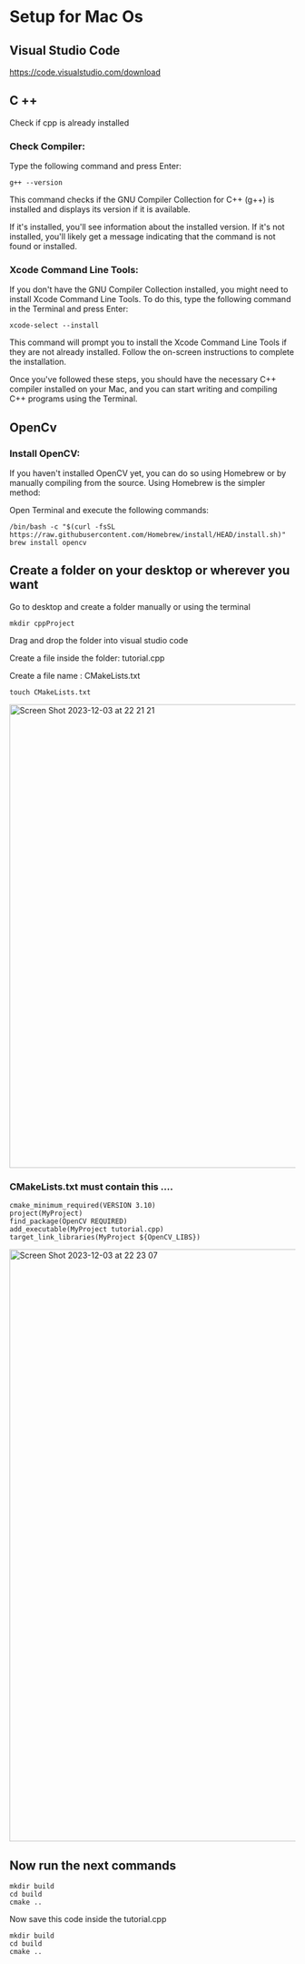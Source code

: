 # Setup for Mac Os

## Visual Studio Code
https://code.visualstudio.com/download

## C ++
Check if cpp is already installed

### Check Compiler: 
Type the following command and press Enter:
```
g++ --version
```
This command checks if the GNU Compiler Collection for C++ (g++) is installed and displays its version if it is available. 

If it's installed, you'll see information about the installed version. If it's not installed, you'll likely get a message indicating that the command is not found or installed.

### Xcode Command Line Tools:
If you don't have the GNU Compiler Collection installed, you might need to install Xcode Command Line Tools. To do this, type the following command in the Terminal and press Enter:
```
xcode-select --install
```
This command will prompt you to install the Xcode Command Line Tools if they are not already installed. Follow the on-screen instructions to complete the installation.

Once you've followed these steps, you should have the necessary C++ compiler installed on your Mac, and you can start writing and compiling C++ programs using the Terminal.

## OpenCv
### Install OpenCV: 
If you haven't installed OpenCV yet, you can do so using Homebrew or by manually compiling from the source. Using Homebrew is the simpler method:

Open Terminal and execute the following commands:
```
/bin/bash -c "$(curl -fsSL https://raw.githubusercontent.com/Homebrew/install/HEAD/install.sh)"
brew install opencv

```

## Create a folder on your desktop or wherever you want
Go to desktop and create a folder manually or using the terminal
```
mkdir cppProject
```
Drag and drop the folder into visual studio code

Create a file inside the folder: tutorial.cpp

Create a file name : CMakeLists.txt
```
touch CMakeLists.txt
```
<img width="815" alt="Screen Shot 2023-12-03 at 22 21 21" src="https://github.com/Hiram20buz/OpenCvCpp/assets/112133798/2aefd327-26b0-4c6b-a011-5f5413325479">

### CMakeLists.txt must contain this ....
```
cmake_minimum_required(VERSION 3.10)
project(MyProject)
find_package(OpenCV REQUIRED)
add_executable(MyProject tutorial.cpp)
target_link_libraries(MyProject ${OpenCV_LIBS})
```

<img width="1041" alt="Screen Shot 2023-12-03 at 22 23 07" src="https://github.com/Hiram20buz/OpenCvCpp/assets/112133798/adcd0b38-218e-4670-8586-107ce1887645">

## Now run the next commands

```
mkdir build
cd build
cmake ..
```

Now save this code inside the tutorial.cpp
```
mkdir build
cd build
cmake ..
```

